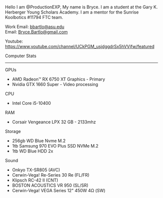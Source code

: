 Hello I am @ProductionEXP, My name is Bryce. I am a student at the Gary K. Herberger Young Scholars Academy.
I am a mentor for the Sunrise Koolbotics #11794 FTC team.
  
Work Email:       bbartlo@asu.edu       
Email:            Bryce.Bartlo@gmail.com

  
Youtube:          https://www.youtube.com/channel/UCkPGM_usjdggdrSx5hVVjfw/featured

Computer Stats
________________________________________________
  GPUs
 -    AMD Radeon™ RX 6750 XT Graphics - Primary 
 -    Nvidia GTX 1660 Super - Video processing 

  CPU
 -   Intel Core i5-10400

  RAM
 -   Corsair Vengeance LPX 32 GB - 2133mhz
 
  Storage
 -   256gb WD Blue Nvme M.2
 -   1tb Samsung 970 EVO Plus SSD NVMe M.2
 -   1tb WD Blue HDD 2x

  Sound
 -   Onkyo TX-SR805 (AVC)
 -   Cerwin-Vega! Re-Series 30 Re (FL/FR)
 -   Klipsch RC-42 II (CNT)
 -   BOSTON ACOUSTICS VR 950 (SL/SR)
 -   Cerwin-Vega! VEGA Series 12" 450W 4Ω (SW)
